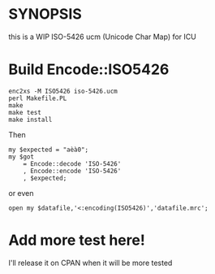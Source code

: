 # SYNOPSIS 

this is a WIP ISO-5426 ucm (Unicode Char Map) for ICU

# Build Encode::ISO5426

    enc2xs -M ISO5426 iso-5426.ucm
    perl Makefile.PL
    make
    make test
    make install

Then

    my $expected = "aèà0";
    my $got
        = Encode::decode 'ISO-5426'
        , Encode::encode 'ISO-5426'
        , $expected;

or even 

    open my $datafile,'<:encoding(ISO5426)','datafile.mrc';

# Add more test here!

I'll release it on CPAN when it will be more tested
